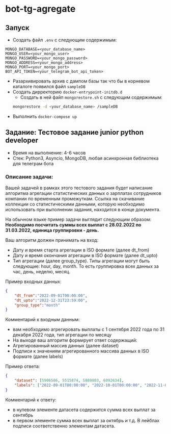 # bot-tg-agregate

## Запуск

- Создать файл `.env` с следующим содержимым:
```dotenv
MONGO_DATABASE=<your_database_name>
MONGO_USER=<your_mongo_user>
MONGO_PASSWORD=<your_mongo_password>
MONGO_ADDRESS=<your_mongo_address>
MONGO_PORT=<your_mongo_port>
BOT_API_TOKEN=<your_telegram_bot_api_token>
```
- Разархивировать архив с дампом базы так что бы в корневом каталоге появился файл `sampleDB`
- Создать дирректорию `docker-entrypoint-initdb.d`
  - Создать в ней файл `mongorestore.sh` с следующим содержимым:
  ```bash
  mongorestore -d <your_database_name> /sampleDB
  ```
- Выполнить `docker-compose up`



## Задание: Тестовое задание junior python developer
- Время на выполнение: 4-6 часов
- Стек: Python3, Asyncio, MongoDB, любая асинхронная библиотека для телеграм бота

### Описание задачи:
Вашей задачей в рамках этого тестового задания будет написание алгоритма агрегации статистических данных о зарплатах сотрудников компании по временным промежуткам. Ссылка на скачивание коллекции со статистическими данными, которую необходимо использовать при выполнении задания, находится в конце документа.

На обычном языке пример задачи выглядит следующим образом:  
**Необходимо посчитать суммы всех выплат с 28.02.2022 по 31.03.2022, единица группировки - день.**

Ваш алгоритм должен принимать на вход:
- Дату и время старта агрегации в ISO формате (далее dt_from)
- Дату и время окончания агрегации в ISO формате (далее dt_upto)
- Тип агрегации (далее group_type). Типы агрегации могут быть следующие: hour, day, month. То есть группировка всех данных за час, день, неделю, месяц.

Пример входных данных:  
```json
{
    "dt_from":"2022-09-01T00:00:00",
    "dt_upto":"2022-12-31T23:59:00",
    "group_type":"month"
}
```

Комментарий к входным данным: 
- вам необходимо агрегировать выплаты с 1 сентября 2022 года по 31 декабря 2022 года, тип агрегации по месяцу
- На выходе ваш алгоритм формирует ответ содержащий:
- Агрегированный массив данных (далее dataset)
- Подписи к значениям агрегированного массива данных в ISO формате (далее labels)

Пример ответа:
```json
{
    "dataset": [5906586, 5515874, 5889803, 6092634], 
    "labels": ["2022-09-01T00:00:00", "2022-10-01T00:00:00", "2022-11-01T00:00:00", "2022-12-01T00:00:00"]
}
```
Комментарий к ответу: 
- в нулевом элементе датасета содержится сумма всех выплат за сентябрь
- в первом элементе сумма всех выплат за октябрь и т.д. В лейблах подписи соответственно элементам датасета.
